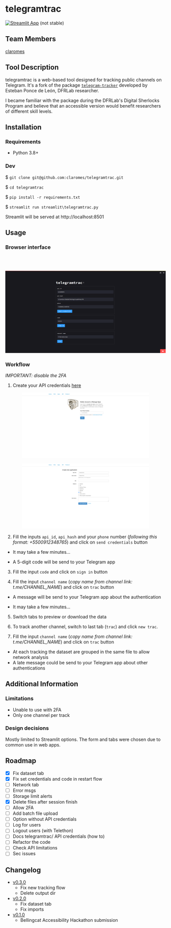 # telegramtrac

[![Streamlit App](https://static.streamlit.io/badges/streamlit_badge_red.svg)](https://telegramtrac.streamlit.app/) (not stable)

## Team Members
[claromes](https://claromes.gitlab.io/)

## Tool Description
telegramtrac is a web-based tool designed for tracking public channels on Telegram. It's a fork of the package [`telegram-tracker`](https://github.com/estebanpdl/telegram-tracker) developed by Esteban Ponce de León, DFRLab researcher.

I became familiar with the package during the DFRLab's Digital Sherlocks Program and believe that an accessible version would benefit researchers of different skill levels.

## Installation

### Requirements

- Python 3.8+

### Dev

$ `git clone git@github.com:claromes/telegramtrac.git`

$ `cd telegramtrac`

$ `pip install -r requirements.txt`

$ `streamlit run streamlit\telegramtrac.py`

Streamlit will be served at http://localhost:8501

## Usage

### Browser interface

<br>

<br>
<p align="center">
    <img src="assets/1.png" width="700">
</p>

### Workflow

*IMPORTANT: disable the 2FA*

1. Create your API credentials [here](https://my.telegram.org/auth)

<p align="center">
    <img src="assets/7.png" width="400">
</p>
<p align="center">
    <img src="assets/8.png" width="400">
</p>

2. Fill the inputs `api_id`, `api_hash` and your `phone` number (*following this format: +5500912348765*) and click on `send credentials` button

- It may take a few minutes...

- A 5-digit code will be send to your Telegram app

3. Fill the input `code` and click on `sign in` button

4. Fill the input `channel name` (*copy name from channel link: t.me/CHANNEL_NAME*) and click on `trac` button

- A message will be send to your Telegram app about the authentication

- It may take a few minutes...

5. Switch tabs to preview or download the data

6. To track another channel, switch to last tab (`trac`) and click `new trac`.

7. Fill the input `channel name` (*copy name from channel link: t.me/CHANNEL_NAME*) and click on `trac` button

- At each tracking the dataset are grouped in the same file to allow network analysis
- A late message could be send to your Telegram app about other authentications

## Additional Information

### Limitations

- Unable to use with 2FA
- Only one channel per track

### Design decisions

Mostly limited to Streamlit options. The form and tabs were chosen due to common use in web apps.

## Roadmap

- [x] Fix dataset tab
- [x] Fix set credentials and code in restart flow
- [ ] Network tab
- [ ] Error msgs
- [ ] Storage limit alerts
- [x] Delete files after session finish
- [ ] Allow 2FA
- [ ] Add batch file upload
- [ ] Option without API credentials
- [ ] Log for users
- [ ] Logout users (with Telethon)
- [ ] Docs telegramtrac/ API credentials (how to)
- [ ] Refactor the code
- [ ] Check API limitations
- [ ] Sec issues

## Changelog

- [v0.3.0](https://github.com/claromes/telegramtrac/releases/tag/v0.3.0)
    - Fix new tracking flow
    - Delete output dir
- [v0.2.0](https://github.com/claromes/telegramtrac/releases/tag/v0.2.0)
    - Fix dataset tab
    - Fix imports
- [v0.1.0](https://github.com/claromes/telegramtrac/releases/tag/v0.1.0)
    - Bellingcat Accessibility Hackathon submission